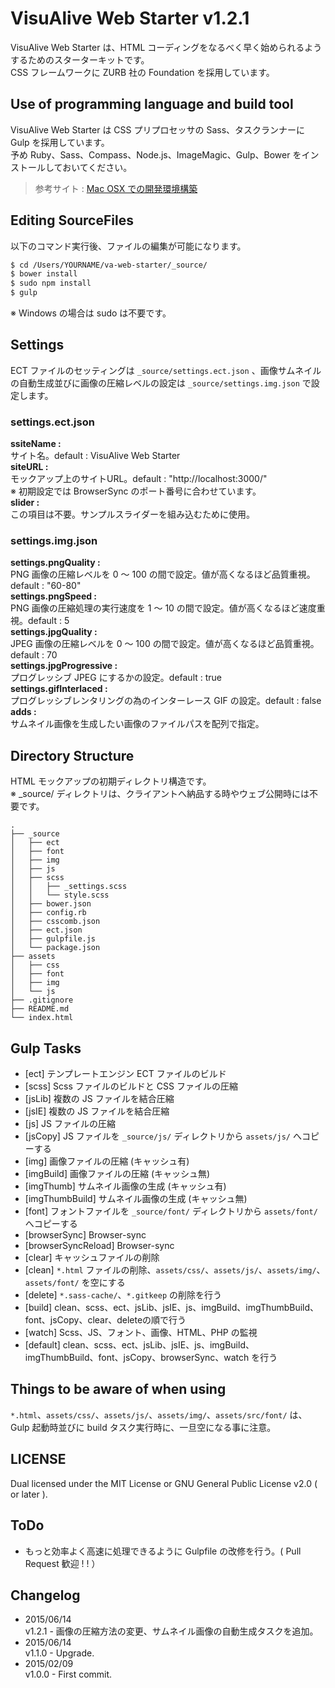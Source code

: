 VisuAlive Web Starter v1.2.1
=============================

VisuAlive Web Starter は、HTML コーディングをなるべく早く始められるようするためのスターターキットです。  
CSS フレームワークに ZURB 社の Foundation を採用しています。

## Use of programming language and build tool
VisuAlive Web Starter は CSS プリプロセッサの Sass、タスクランナーに Gulp を採用しています。  
予め Ruby、Sass、Compass、Node.js、ImageMagic、Gulp、Bower をインストールしておいてください。  

> 参考サイト : [Mac OSX での開発環境構築](http://designinglabo.com/1019/mac-os-x-web-development-environment.html)

## Editing SourceFiles
以下のコマンド実行後、ファイルの編集が可能になります。

```sh
$ cd /Users/YOURNAME/va-web-starter/_source/
$ bower install
$ sudo npm install
$ gulp
```
※ Windows の場合は sudo は不要です。

## Settings
ECT ファイルのセッティングは `_source/settings.ect.json` 、画像サムネイルの自動生成並びに画像の圧縮レベルの設定は `_source/settings.img.json` で設定します。

### settings.ect.json
**ssiteName :**  
サイト名。default : VisuAlive Web Starter  
**siteURL :**  
モックアップ上のサイトURL。default : "http://localhost:3000/"  
※ 初期設定では BrowserSync のポート番号に合わせています。  
**slider :**  
この項目は不要。サンプルスライダーを組み込むために使用。

### settings.img.json
**settings.pngQuality :**  
PNG 画像の圧縮レベルを 0 〜 100 の間で設定。値が高くなるほど品質重視。default : "60-80"  
**settings.pngSpeed :**  
PNG 画像の圧縮処理の実行速度を 1 〜 10 の間で設定。値が高くなるほど速度重視。default : 5  
**settings.jpgQuality :**  
JPEG 画像の圧縮レベルを 0 〜 100 の間で設定。値が高くなるほど品質重視。default : 70  
**settings.jpgProgressive :**  
プログレッシブ JPEG にするかの設定。default : true  
**settings.gifInterlaced :**  
プログレッシブレンタリングの為のインターレース GIF の設定。default : false  
**adds :**  
サムネイル画像を生成したい画像のファイルパスを配列で指定。

## Directory Structure

HTML モックアップの初期ディレクトリ構造です。  
※ _source/ ディレクトリは、クライアントへ納品する時やウェブ公開時には不要です。

```
.
├── _source
│   ├── ect
│   ├── font
│   ├── img
│   ├── js
│   ├── scss
│   │   ├── _settings.scss
│   │   └── style.scss
│   ├── bower.json
│   ├── config.rb
│   ├── csscomb.json
│   ├── ect.json
│   ├── gulpfile.js
│   └── package.json
├── assets
│   ├── css
│   ├── font
│   ├── img
│   └── js
├── .gitignore
├── README.md
└── index.html
```

## Gulp Tasks
* [ect] テンプレートエンジン ECT ファイルのビルド
* [scss] Scss ファイルのビルドと CSS ファイルの圧縮
* [jsLib] 複数の JS ファイルを結合圧縮
* [jsIE] 複数の JS ファイルを結合圧縮
* [js] JS ファイルの圧縮
* [jsCopy] JS ファイルを `_source/js/` ディレクトリから `assets/js/` へコピーする
* [img] 画像ファイルの圧縮 (キャッシュ有)
* [imgBuild] 画像ファイルの圧縮 (キャッシュ無)
* [imgThumb] サムネイル画像の生成 (キャッシュ有)
* [imgThumbBuild] サムネイル画像の生成 (キャッシュ無)
* [font] フォントファイルを `_source/font/` ディレクトリから `assets/font/` へコピーする
* [browserSync] Browser-sync
* [browserSyncReload] Browser-sync
* [clear] キャッシュファイルの削除
* [clean] `*.html` ファイルの削除、`assets/css/`、`assets/js/`、`assets/img/`、`assets/font/` を空にする
* [delete] `*.sass-cache/`、`*.gitkeep` の削除を行う
* [build] clean、scss、ect、jsLib、jsIE、js、imgBuild、imgThumbBuild、font、jsCopy、clear、deleteの順で行う
* [watch] Scss、JS、フォント、画像、HTML、PHP の監視
* [default] clean、scss、ect、jsLib、jsIE、js、imgBuild、imgThumbBuild、font、jsCopy、browserSync、watch を行う

## Things to be aware of when using
`*.html`、`assets/css/`、`assets/js/`、`assets/img/`、`assets/src/font/` は、Gulp 起動時並びに build タスク実行時に、一旦空になる事に注意。

## LICENSE
Dual licensed under the MIT License or GNU General Public License v2.0 ( or later ).

## ToDo
* もっと効率よく高速に処理できるように Gulpfile の改修を行う。( Pull Request 歓迎 ! ! ）

## Changelog
* 2015/06/14  
v1.2.1 - 画像の圧縮方法の変更、サムネイル画像の自動生成タスクを追加。
* 2015/06/14  
v1.1.0 - Upgrade.
* 2015/02/09  
v1.0.0 - First commit.
